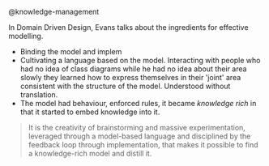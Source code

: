 @knowledge-management 

In Domain Driven Design, Evans talks about the ingredients for effective modelling.

* Binding the model and implem
* Cultivating a language based on the model. Interacting with people who had no idea of class diagrams while he had no
    idea about their area slowly they learned how to express themselves in their 'joint' area consistent with the
    structure of the model. Understood without translation.
* The model had behaviour, enforced rules, it became _knowledge rich_ in that it started to embed knowledge into it.

> It is the creativity of brainstorming and massive experimentation, leveraged through a model-based language and
disciplined by the feedback loop through implementation, that makes it possible to find a knowledge-rich model and
distill it. 
